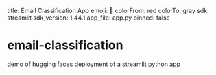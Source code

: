 title: Email Classification App
emoji: 🐠
colorFrom: red
colorTo: gray
sdk: streamlit
sdk_version: 1.44.1
app_file: app.py
pinned: false

# email-classification
demo of hugging faces deployment of a streamlit python app 
